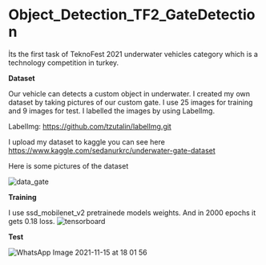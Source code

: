 # Object_Detection_TF2_GateDetection
İts the first task of TeknoFest 2021 underwater vehicles category which is a technology competition in turkey. 


**Dataset**

Our vehicle can detects a custom object in underwater. I created my own dataset by taking pictures of our custom gate. I use 25 images for training and 9 images for test. I labelled the images by using LabelImg. 

LabelImg: https://github.com/tzutalin/labelImg.git

I upload my dataset to kaggle you can see here https://www.kaggle.com/sedanurkrc/underwater-gate-dataset

Here is some pictures of the dataset

![data_gate](https://user-images.githubusercontent.com/74606830/141806272-1e217f08-af50-46d0-b5f0-113c226aabf9.png)

**Training**

I use ssd_mobilenet_v2 pretrainede models weights. And in 2000 epochs it gets 0.18 loss.
![tensorboard](https://user-images.githubusercontent.com/74606830/141807141-10932f1b-80df-41c6-8c31-31efa67a636c.jpg)


**Test**

![WhatsApp Image 2021-11-15 at 18 01 56](https://user-images.githubusercontent.com/74606830/141807217-12d684ef-3294-4638-8f84-a6c6a9f06e93.jpeg)

